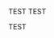 TEST
TEST

TEST













































































































